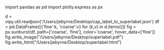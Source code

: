 import pandas as pd
import plotly.express as px

d = vipy.util.readjson('/Users/jebyrne/Desktop/cap_label_to_superlabel.json')
df = pd.DataFrame([{'fine':k, 'coarse':v} for (k,v) in d.items()])
fig = px.sunburst(df, path=['coarse', 'fine'], color='coarse', hover_data=['fine'])
fig.write_image("/Users/jebyrne/Desktop/superlabel.pdf")
fig.write_html("/Users/jebyrne/Desktop/superlabel.html")

